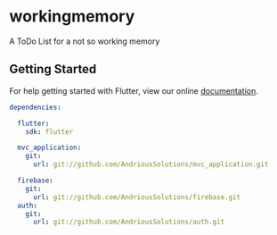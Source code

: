 # workingmemory

A ToDo List for a not so working memory

## Getting Started

For help getting started with Flutter, view our online
[documentation](https://flutter.io/).

```yaml
dependencies:

  flutter:
    sdk: flutter

  mvc_application:
    git:
      url: git://github.com/AndriousSolutions/mvc_application.git

  firebase:
    git:
      url: git://github.com/AndriousSolutions/firebase.git
  auth:
    git:
      url: git://github.com/AndriousSolutions/auth.git
```

